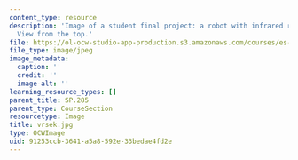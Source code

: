```yaml
---
content_type: resource
description: 'Image of a student final project: a robot with infrared remote control.
  View from the top.'
file: https://ol-ocw-studio-app-production.s3.amazonaws.com/courses/es-293-lego-robotics-spring-2007/91253ccb3641a5a8592e33bedae4fd2e_vrsek.jpg
file_type: image/jpeg
image_metadata:
  caption: ''
  credit: ''
  image-alt: ''
learning_resource_types: []
parent_title: SP.285
parent_type: CourseSection
resourcetype: Image
title: vrsek.jpg
type: OCWImage
uid: 91253ccb-3641-a5a8-592e-33bedae4fd2e
---
```

